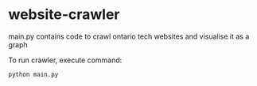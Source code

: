 # website-crawler
main.py contains code to crawl ontario tech websites and visualise it as a graph

To run crawler, execute command:
```
python main.py
```
